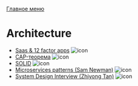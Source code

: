 [Главное меню](../README.md)

# Architecture

+ [Saas & 12 factor apps](12factorapp.md) ![icon][done]
+ [CAP-теорема](cap.md) ![icon][done]
+ [SOLID](solid.md) ![icon][done]
+ [Microservices patterns (Sam Newman)](patternsmenu.md) ![icon][done]
+ [System Design Interview (Zhiyong Tan)](zhiyong_tan/tan_menu.md) ![icon][done]

[done]:../done.png
